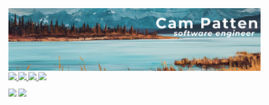 <div id="header" align="center">
  <img src="./public/github_banner.png"/>
</div>

<div id="badges">
  <a href="https://www.linkedin.com/in/campatten/" target="#blank" rel="noreferrer">
    <img src="https://img.shields.io/badge/LinkedIn-blue?logo=linkedin&logoColor=white&style=for-the-badge"/>
  </a>
  <a href="https://www.hackerrank.com/PamCatten/" target="#blank" rel="noreferrer">
    <img src="https://img.shields.io/badge/HackerRank-brightgreen?style=for-the-badge&logo=hackerrank&logoColor=white"/>
  </a>
  <a href="mailto:cv.campatten@outlook.com" target="#blank" rel="noreferrer">
    <img src="https://img.shields.io/badge/-Email&color=00000?style=for-the-badge&logo=microsoftoutlook&logoColor=white">
  </a>
  <img src="https://komarev.com/ghpvc/?username=PamCatten&color=8833ff&style=for-the-badge"/>
</div>

<img src="http://github-readme-streak-stats.herokuapp.com?user=PamCatten&theme=transparent&hide_border=true&card_width=792"/><a>
<img src="https://github-readme-stats.vercel.app/api?username=PamCatten&show_icons=true&theme=transparent&hide_border=true&card_width=792"/><a>
